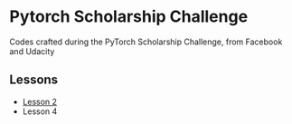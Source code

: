 # Pytorch Scholarship Challenge
Codes crafted during the PyTorch Scholarship Challenge, from Facebook and Udacity

## Lessons

- [Lesson 2](https://github.com/danielbruno301/pytorch-scholarship-challenge/tree/master/lesson_2)
- Lesson 4
